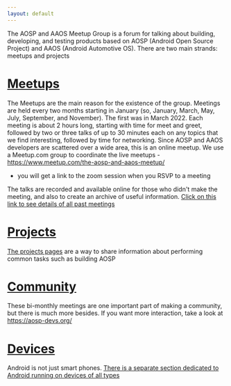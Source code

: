 ```yaml
---
layout: default
---
```


The AOSP and AAOS Meetup Group is a forum for talking about building,
developing, and testing products based on AOSP (Android Open Source Project)
and AAOS (Android Automotive OS). There are two main strands: meetups and
projects


# [Meetups](meetup.html)

The Meetups are the main reason for the existence of the group.  Meetings are
held every two months starting in January (so, January, March, May, July,
September, and November). The first was in March 2022.  Each meeting is about
2 hours long, starting with time for meet and greet, followed by two or three
talks of up to 30 minutes each on any topics that we find interesting, followed
by time for networking. Since AOSP and AAOS developers are scattered over a
wide area, this is an online meetup. We use a Meetup.com group to coordinate
the live meetups - <https://www.meetup.com/the-aosp-and-aaos-meetup/>
 - you will get a link to the zoom session when you RSVP to a meeting

The talks are recorded and available online for those who didn't make the
meeting, and also to create an archive of useful information. [Click on this
link to see details of all past meetings](meetup.html)


# [Projects](projects.html)

[The projects pages](projects.html) are a way to share information about performing
common tasks such as building AOSP


# [Community](https://aosp-devs.org/)

These bi-monthly meetings are one important part of making a community, but
there is much more besides. If you want more interaction, take a look at
<https://aosp-devs.org/>


# [Devices](devices.html)

Android is not just smart phones. [There is a separate section dedicated to
Android running on devices of all types](devices.html)



